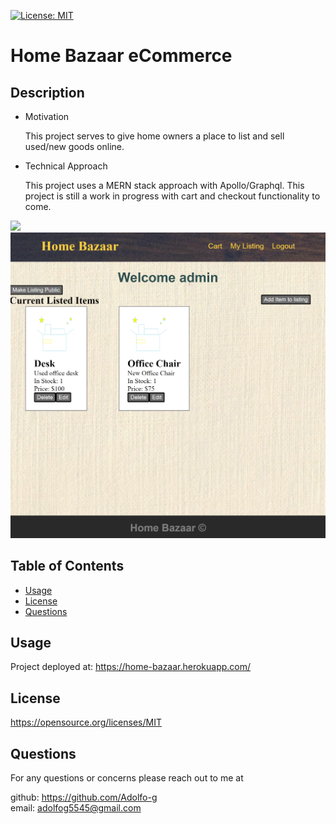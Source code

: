 
  [![License: MIT](https://img.shields.io/badge/License-MIT-yellow.svg)](https://opensource.org/licenses/MIT)
  # Home Bazaar eCommerce
  ## Description

  - Motivation

    This project serves to give home owners a place to list and sell used/new goods online. 
  - Technical Approach

    This project uses a MERN stack approach with Apollo/Graphql. This project is still a work in progress with cart and checkout functionality to come.
    
![](./client/src/images/HB-Homepage.png)
![](./client/src/images/HB-User-Listing.png)
  ## Table of Contents
  * [Usage](#usage)
  * [License](#license)
  * [Questions](#questions)

  ## Usage
  Project deployed at: https://home-bazaar.herokuapp.com/

  ## License
 
  https://opensource.org/licenses/MIT
  
  ## Questions
  
  For any questions or concerns please reach out to me at

  github:  https://github.com/Adolfo-g  
  email:  adolfog5545@gmail.com
    